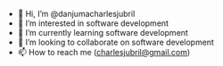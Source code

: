 - 👋 Hi, I’m @danjumacharlesjubril
- 👀 I’m interested in software development
- 🌱 I’m currently learning software development
- 💞️ I’m looking to collaborate on software development
- 📫 How to reach me (charlesjubril@gmail.com)

<!---
danjumacharlesjubril/danjumacharlesjubril is a ✨ special ✨ repository because its `README.md` (this file) appears on your GitHub profile.
You can click the Preview link to take a look at your changes.
--->
